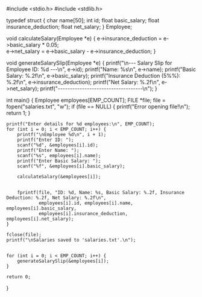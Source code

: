 #include <stdio.h>
#include <stdlib.h>

typedef struct {
    char name[50];
    int id;
    float basic_salary;
    float insurance_deduction;
    float net_salary;
} Employee;

void calculateSalary(Employee *e) {
    e->insurance_deduction = e->basic_salary * 0.05;  
    e->net_salary = e->basic_salary - e->insurance_deduction;
}

void generateSalarySlip(Employee *e) {
    printf("\n--- Salary Slip for Employee ID: %d ---\n", e->id);
    printf("Name: %s\n", e->name);
    printf("Basic Salary: %.2f\n", e->basic_salary);
    printf("Insurance Deduction (5%%): %.2f\n", e->insurance_deduction);
    printf("Net Salary: %.2f\n", e->net_salary);
    printf("-----------------------------------\n");
}

int main() {
    Employee employees[EMP_COUNT];
    FILE *file;
    file = fopen("salaries.txt", "w"); 
    if (file == NULL) {
        printf("Error opening file!\n");
        return 1;
    }

    printf("Enter details for %d employees:\n", EMP_COUNT);
    for (int i = 0; i < EMP_COUNT; i++) {
        printf("\nEmployee %d\n", i + 1);
        printf("Enter ID: ");
        scanf("%d", &employees[i].id);
        printf("Enter Name: ");
        scanf("%s", employees[i].name);
        printf("Enter Basic Salary: ");
        scanf("%f", &employees[i].basic_salary);

        calculateSalary(&employees[i]);

      
        fprintf(file, "ID: %d, Name: %s, Basic Salary: %.2f, Insurance Deduction: %.2f, Net Salary: %.2f\n",
                employees[i].id, employees[i].name, employees[i].basic_salary,
                employees[i].insurance_deduction, employees[i].net_salary);
    }

    fclose(file);
    printf("\nSalaries saved to 'salaries.txt'.\n");


    for (int i = 0; i < EMP_COUNT; i++) {
        generateSalarySlip(&employees[i]);
    }

    return 0;
}
